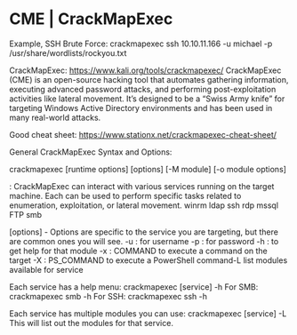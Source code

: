 # CME | CrackMapExec

Example, SSH Brute Force: 
crackmapexec ssh 10.10.11.166 -u michael -p /usr/share/wordlists/rockyou.txt

CrackMapExec: 
https://www.kali.org/tools/crackmapexec/
CrackMapExec (CME) is an open-source hacking tool that automates gathering information, executing advanced password attacks, and performing post-exploitation activities like lateral movement.
It’s designed to be a “Swiss Army knife” for targeting Windows Active Directory environments and has been used in many real-world attacks.

Good cheat sheet: https://www.stationx.net/crackmapexec-cheat-sheet/

General CrackMapExec Syntax and Options:

crackmapexec [runtime options] <service> [options] [-M module] [-o module options] <target ip>

<service> : CrackMapExec can interact with various services running on the target machine. Each can be used to perform specific tasks related to enumeration, exploitation, or lateral movement.
winrm
ldap
ssh
rdp
mssql
FTP
smb

[options] - Options are specific to the service you are targeting, but there are common ones you will see.
-u : for username
-p : for password
-h : to get help for that module
-x : COMMAND to execute a command on the target
-X : PS_COMMAND to execute a PowerShell command-L list modules available for service

Each service has a help menu: crackmapexec [service] -h
For SMB: crackmapexec smb -h
For SSH: crackmapexec ssh -h

Each service has multiple modules you can use: crackmapexec [service] -L
This will list out the modules for that service.

